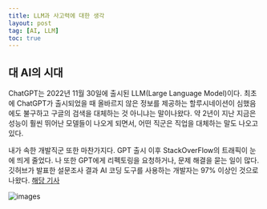 ```yaml
---
title: LLM과 사고력에 대한 생각
layout: post
tag: [AI, LLM]
toc: true
---
```


## 대 AI의 시대

ChatGPT는 2022년 11월 30일에 출시된 LLM(Large Language Model)이다. 최초에 ChatGPT가 출시되었을 때 올바르지 않은 정보를 제공하는 할루시네이션이 심했음에도 불구하고 구글의 검색을 대체하는 것 아니냐는 말이나왔다. 약 2년이 지난 지금은 성능이 훨씬 뛰어난 모델들이 나오게 되면서, 어떤 직군은 직업을 대체하는 말도 나오고 있다.

내가 속한 개발직군 또한 마찬가지다. GPT 출시 이후 StackOverFlow의 트래픽이 눈에 띄게 줄었다. 나 또한 GPT에게 리펙토링을 요청하거나, 문제 해결을 묻는 일이 많다. 깃허브가 발표한 설문조사 결과 AI 코딩 도구를 사용하는 개발자는 97% 이상인 것으로 나왔다. [해당 기사](https://www.itworld.co.kr/news/348093)

![images](https://pbs.twimg.com/media/F11-PK7aEAAXA-W?format=jpg&name=900x900)

## 
